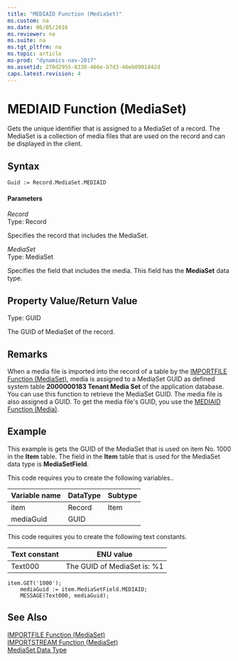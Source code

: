 ```yaml
---
title: "MEDIAID Function (MediaSet)"
ms.custom: na
ms.date: 06/05/2016
ms.reviewer: na
ms.suite: na
ms.tgt_pltfrm: na
ms.topic: article
ms-prod: "dynamics-nav-2017"
ms.assetid: 270d2955-8330-466e-b7d3-46eb0901d42d
caps.latest.revision: 4
---
```

# MEDIAID Function (MediaSet)
Gets the unique identifier that is assigned to a MediaSet of a record. The MediaSet is a collection of media files that are used on the record and can be displayed in the client.  
  
## Syntax  
  
```  
Guid := Record.MediaSet.MEDIAID  
```  
  
#### Parameters  
 *Record*  
 Type: Record  
  
 Specifies the record that includes the MediaSet.  
  
 *MediaSet*  
 Type: MediaSet  
  
 Specifies the field that includes the media. This field has the **MediaSet** data type.  
  
## Property Value\/Return Value  
 Type: GUID  
  
 The GUID of MediaSet of the record.  
  
## Remarks  
 When a media file is imported into the record of a table by the [IMPORTFILE Function \(MediaSet\)](IMPORTFILE-Function--MediaSet-.md), media is assigned to a MediaSet GUID as defined system table **2000000183 Tenant Media Set** of the application database. You can use this function to retrieve the MediaSet GUID. The media file is also assigned a GUID. To get the media file's GUID, you use the [MEDIAID Function \(Media\)](MEDIAID-Function--Media-.md).  
  
## Example  
 This example is gets the GUID of the MediaSet that is used on item No. 1000 in the **Item** table. The field in the **Item** table that is used for the MediaSet data type is **MediaSetField**.  
  
 This code requires you to create the following variables..  
  
|Variable name|DataType|Subtype|  
|-------------------|--------------|-------------|  
|item|Record|Item|  
|mediaGuid|GUID||  
  
 This code requires you to create the following text constants.  
  
|Text constant|ENU value|  
|-------------------|---------------|  
|Text000|The GUID of MediaSet is: %1|  
  
```  
item.GET('1000');  
    mediaGuid := item.MediaSetField.MEDIAID;  
    MESSAGE(Text000, mediaGuid);  
```  
  
## See Also  
 [IMPORTFILE Function \(MediaSet\)](IMPORTFILE-Function--MediaSet-.md)   
 [IMPORTSTREAM Function \(MediaSet\)](IMPORTSTREAM-Function--MediaSet-.md)   
 [MediaSet Data Type](MediaSet-Data-Type.md)